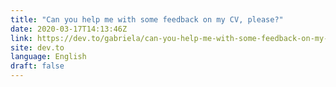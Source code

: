 ```yaml
---
title: "Can you help me with some feedback on my CV, please?"
date: 2020-03-17T14:13:46Z
link: https://dev.to/gabriela/can-you-help-me-with-some-feedback-on-my-cv-please-1oh?utm_medium=RSS&utm_source=news.12bit.vn
site: dev.to
language: English
draft: false
---
```

